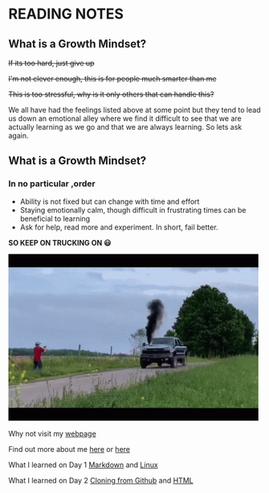 # READING NOTES

## What is a Growth Mindset?

~~If its too hard, just give up~~

~~I'm not clever enough, this is for people much smarter than me~~

~~This is too stressful, why is it only others that can handle this?~~

We all have had the feelings listed above at some point but they tend to lead us down an emotional alley where we find it difficult to see that we are actually learning as we go and that we are always learning.  So lets ask again.

## What is a Growth Mindset?

### In no particular ,order

- Ability is not fixed but can change with time and effort
- Staying emotionally calm, though difficult in frustrating times can be beneficial to learning
- Ask for help, read more and experiment. In short, fail better.

**SO KEEP ON TRUCKING ON 😃**

![Truck breaking down.](/whistl-in-diesel-truck.gif)




Why not visit my [webpage](https://github.com/windyshepperhenderson)

Find out more about me [here](https://en.wikipedia.org/wiki/Superman) or [here](/mybio.md)

What I learned on Day 1 [Markdown](/day1.md) and [Linux](/thecoderscomputer.md)

What I learned on Day 2 [Cloning from Github](/revisionsandthecloud.md) and [HTML](/htmlstructure.md)



